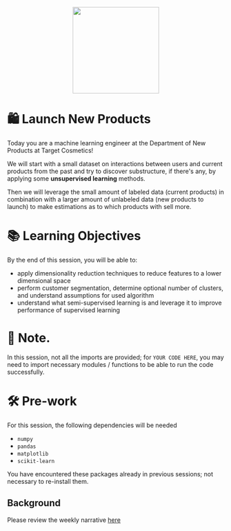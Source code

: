 <p align = "center" draggable=”false” ><img src="https://user-images.githubusercontent.com/37101144/161836199-fdb0219d-0361-4988-bf26-48b0fad160a3.png" 
     width="200px"
     height="auto"/>
</p>


# 🛍️ Launch New Products 

Today you are a machine learning engineer at the Department of New Products at Target Cosmetics! 

We will start with a small dataset on interactions between users and current products from the past and try to discover substructure, if there's any, by applying some **unsupervised learning** methods. 

Then we will leverage the small amount of labeled data (current products) in combination with a larger amount of unlabeled data (new products to launch) to make estimations as to which products with sell more. 

# 📚 Learning Objectives

By the end of this session, you will be able to:

- apply dimensionality reduction techniques to reduce features to a lower dimensional space
- perform customer segmentation, determine optional number of clusters, and understand assumptions for used algorithm
- understand what semi-supervised learning is and leverage it to improve performance of supervised learning

# 📝 Note.
In this session, not all the imports are provided; for `YOUR CODE HERE`, you may need to import necessary modules / functions to be able to run the code successfully.

# 🛠️ Pre-work
For this session, the following dependencies will be needed
- `numpy`
- `pandas`
- `matplotlib`
- `scikit-learn`

You have encountered these packages already in previous sessions; not necessary to re-install them.

## Background
Please review the weekly narrative [here](https://www.notion.so/Week-8-Unsupervised-Semi-Supervised-and-Self-Supervised-Learning-75b2169329a44388b4c25f4627444112)
